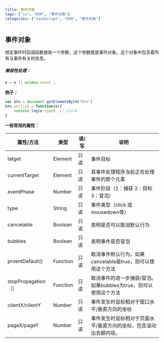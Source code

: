 ```yaml
---
title: 事件对象
tags: ["js", "DOM", "事件对象"]
categories: ["JavaScript", "DOM", "事件对象"]
---
```


## 事件对象

绑定事件时回调函数接收一个参数，这个参数就是事件对象。这个对象中包含着所有与事件有关的信息。

##### 兼容性处理：

```js
e = e || window.event ; 
```

**例子：**

```js
var btn = document.getElementById("btn")
btn.onclick = function(e){
    console.log(e.type)  // click
}
```

<!--more-->

**一些常用的属性：**

| 属性/方法           | 类型     | 读/写 | 说明                                                         |
| ------------------- | -------- | ----- | ------------------------------------------------------------ |
| tatget              | Element  | 只读  | 事件目标                                                     |
| currentTarget       | Element  | 只读  | 其事件处理程序当前正在处理事件的那个元素                     |
| eventPhase          | Number   | 只读  | 事件阶段（1：捕获 2：目标 3：冒泡）                          |
| type                | String   | 只读  | 事件类型（click 或 mousedown等）                             |
| cancelable          | Boolean  | 只读  | 表明是否可以取消默认行为                                     |
| bubbles             | Boolean  | 只读  | 表明事件是否冒泡                                             |
| prventDefault()     | Function | 只读  | 取消事件默认行为。如果cancelable是true，则可以使用这个方法   |
| stopPropagation（） | Function | 只读  | 取消事件的进一步捕获/冒泡。如果bubbles为true，则可以使用这个方法 |
| clientX/clientY     | Number   | 只读  | 事件发生时鼠标相对于窗口水平/垂直方向的坐标                  |
| pageX/pageY         | Number   | 只读  | 事件发生时鼠标相对于页面水平/垂直方向的坐标，包含滚动出去额内容。 |